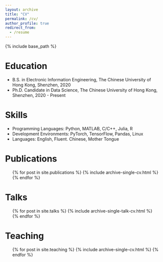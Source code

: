 ```yaml
---
layout: archive
title: "CV"
permalink: /cv/
author_profile: true
redirect_from:
  - /resume
---
```


{% include base_path %}

Education
======
* B.S. in Electronic Information Engineering, The Chinese University of Hong Kong, Shenzhen, 2020
* Ph.D. Candidate in Data Science, The Chinese University of Hong Kong, Shenzhen, 2020 - Present

Skills
======
* Programming Languages: Python, MATLAB, C/C++, Julia, R
* Development Environments: PyTorch, TensorFlow, Pandas, Linux
* Languages: English, Fluent. Chinese, Mother Tongue

Publications
======
  <ul>{% for post in site.publications %}
    {% include archive-single-cv.html %}
  {% endfor %}</ul>
  
Talks
======
  <ul>{% for post in site.talks %}
    {% include archive-single-talk-cv.html %}
  {% endfor %}</ul>
  
Teaching
======
  <ul>{% for post in site.teaching %}
    {% include archive-single-cv.html %}
  {% endfor %}</ul>
  


